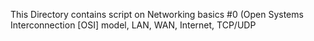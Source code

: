 This Directory contains script on Networking basics #0 (Open Systems Interconnection [OSI] model, LAN, WAN, Internet, TCP/UDP

